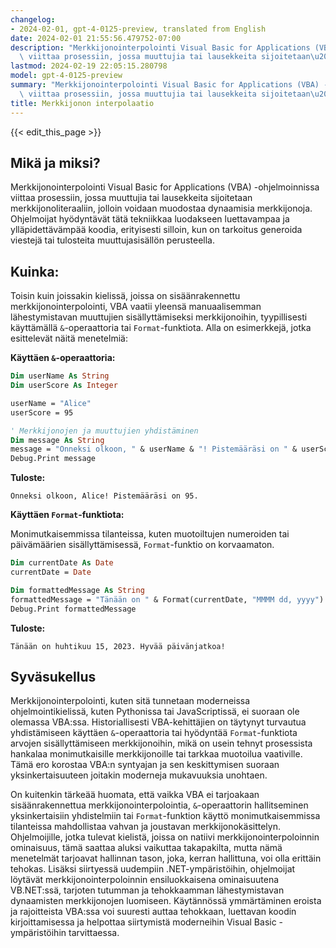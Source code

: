```yaml
---
changelog:
- 2024-02-01, gpt-4-0125-preview, translated from English
date: 2024-02-01 21:55:56.479752-07:00
description: "Merkkijonointerpolointi Visual Basic for Applications (VBA) -ohjelmoinnissa\
  \ viittaa prosessiin, jossa muuttujia tai lausekkeita sijoitetaan\u2026"
lastmod: 2024-02-19 22:05:15.280798
model: gpt-4-0125-preview
summary: "Merkkijonointerpolointi Visual Basic for Applications (VBA) -ohjelmoinnissa\
  \ viittaa prosessiin, jossa muuttujia tai lausekkeita sijoitetaan\u2026"
title: Merkkijonon interpolaatio
---
```


{{< edit_this_page >}}

## Mikä ja miksi?

Merkkijonointerpolointi Visual Basic for Applications (VBA) -ohjelmoinnissa viittaa prosessiin, jossa muuttujia tai lausekkeita sijoitetaan merkkijonoliteraaliin, jolloin voidaan muodostaa dynaamisia merkkijonoja. Ohjelmoijat hyödyntävät tätä tekniikkaa luodakseen luettavampaa ja ylläpidettävämpää koodia, erityisesti silloin, kun on tarkoitus generoida viestejä tai tulosteita muuttujasisällön perusteella.

## Kuinka:

Toisin kuin joissakin kielissä, joissa on sisäänrakennettu merkkijonointerpolointi, VBA vaatii yleensä manuaalisemman lähestymistavan muuttujien sisällyttämiseksi merkkijonoihin, tyypillisesti käyttämällä `&`-operaattoria tai `Format`-funktiota. Alla on esimerkkejä, jotka esittelevät näitä menetelmiä:

**Käyttäen `&`-operaattoria:**

```vb
Dim userName As String
Dim userScore As Integer

userName = "Alice"
userScore = 95

' Merkkijonojen ja muuttujien yhdistäminen
Dim message As String
message = "Onneksi olkoon, " & userName & "! Pistemääräsi on " & userScore & "."
Debug.Print message
```
**Tuloste:**
```
Onneksi olkoon, Alice! Pistemääräsi on 95.
```

**Käyttäen `Format`-funktiota:**

Monimutkaisemmissa tilanteissa, kuten muotoiltujen numeroiden tai päivämäärien sisällyttämisessä, `Format`-funktio on korvaamaton.

```vb
Dim currentDate As Date
currentDate = Date

Dim formattedMessage As String
formattedMessage = "Tänään on " & Format(currentDate, "MMMM dd, yyyy") & ". Hyvää päivänjatkoa!"
Debug.Print formattedMessage
```

**Tuloste:**
```
Tänään on huhtikuu 15, 2023. Hyvää päivänjatkoa!
```

## Syväsukellus

Merkkijonointerpolointi, kuten sitä tunnetaan moderneissa ohjelmointikielissä, kuten Pythonissa tai JavaScriptissä, ei suoraan ole olemassa VBA:ssa. Historiallisesti VBA-kehittäjien on täytynyt turvautua yhdistämiseen käyttäen `&`-operaattoria tai hyödyntää `Format`-funktiota arvojen sisällyttämiseen merkkijonoihin, mikä on usein tehnyt prosessista hankalaa monimutkaisille merkkijonoille tai tarkkaa muotoilua vaativille. Tämä ero korostaa VBA:n syntyajan ja sen keskittymisen suoraan yksinkertaisuuteen joitakin moderneja mukavuuksia unohtaen.

On kuitenkin tärkeää huomata, että vaikka VBA ei tarjoakaan sisäänrakennettua merkkijonointerpolointia, `&`-operaattorin hallitseminen yksinkertaisiin yhdistelmiin tai `Format`-funktion käyttö monimutkaisemmissa tilanteissa mahdollistaa vahvan ja joustavan merkkijonokäsittelyn. Ohjelmoijille, jotka tulevat kielistä, joissa on natiivi merkkijonointerpoloinnin ominaisuus, tämä saattaa aluksi vaikuttaa takapakilta, mutta nämä menetelmät tarjoavat hallinnan tason, joka, kerran hallittuna, voi olla erittäin tehokas. Lisäksi siirtyessä uudempiin .NET-ympäristöihin, ohjelmoijat löytävät merkkijonointerpoloinnin ensiluokkaisena ominaisuutena VB.NET:ssä, tarjoten tutumman ja tehokkaamman lähestymistavan dynaamisten merkkijonojen luomiseen. Käytännössä ymmärtäminen eroista ja rajoitteista VBA:ssa voi suuresti auttaa tehokkaan, luettavan koodin kirjoittamisessa ja helpottaa siirtymistä moderneihin Visual Basic -ympäristöihin tarvittaessa.
